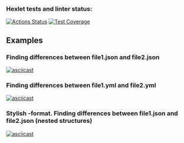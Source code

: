 ### Hexlet tests and linter status:
[![Actions Status](https://github.com/elvis178/frontend-project-46/actions/workflows/hexlet-check.yml/badge.svg)](https://github.com/elvis178/frontend-project-46/actions)
[![Test Coverage](https://api.codeclimate.com/v1/badges/771ca4408f4f6129d234/test_coverage)](https://codeclimate.com/github/elvis178/frontend-project-46/test_coverage)


## Examples
### Finding differences between file1.json and file2.json
[![asciicast](https://asciinema.org/a/B2KXMpxMQptBOcTg1yvnJaBmw.svg)](https://asciinema.org/a/B2KXMpxMQptBOcTg1yvnJaBmw)

### Finding differences between file1.yml and file2.yml
[![asciicast](https://asciinema.org/a/lsqCc5hHix2U4VwkEyvE2CIuQ.svg)](https://asciinema.org/a/lsqCc5hHix2U4VwkEyvE2CIuQ)

### Stylish -format. Finding differences between file1.json and file2.json (nested structures)
[![asciicast](https://asciinema.org/a/g0cR0QBJhhM3cMYCQ4SGIi2Ac.svg)](https://asciinema.org/a/g0cR0QBJhhM3cMYCQ4SGIi2Ac)